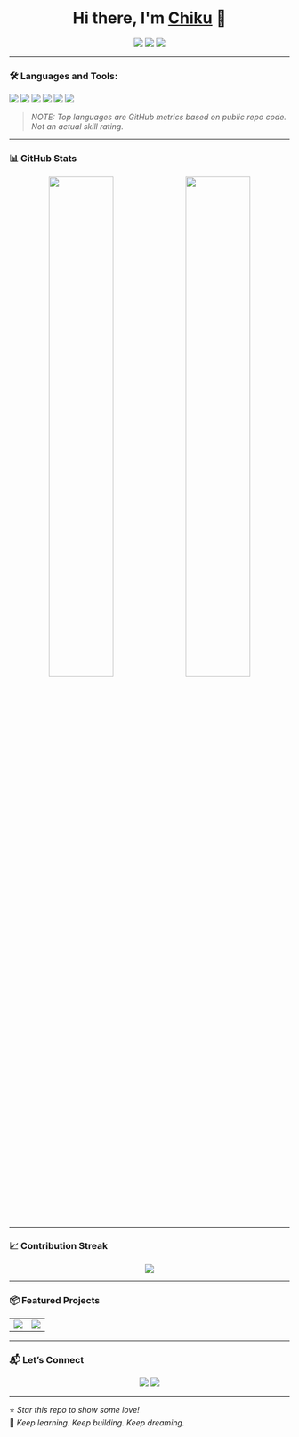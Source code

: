 <h1 align="center">Hi there, I'm <a href="https://github.com/ChikuBoy">Chiku</a> 👋</h1>

<p align="center">
  <a href="https://github.com/ChikuBoy"><img src="https://img.shields.io/github/followers/ChikuBoy?label=Follow&style=social"></a>
  <a href="#"><img src="https://img.shields.io/badge/Discord-ChikuBoy%230001-7289DA?logo=discord"></a>
  <a href="#"><img src="https://img.shields.io/twitter/follow/ChikuBoy?style=social" /></a>
</p>

---

### 🛠️ Languages and Tools:

<p>
  <img src="https://img.shields.io/badge/Python-3776AB?style=flat&logo=python&logoColor=white"/>
  <img src="https://img.shields.io/badge/Kotlin-0095D5?style=flat&logo=kotlin&logoColor=white"/>
  <img src="https://img.shields.io/badge/CSharp-239120?style=flat&logo=c-sharp&logoColor=white"/>
  <img src="https://img.shields.io/badge/FFmpeg-007808?style=flat&logo=ffmpeg&logoColor=white"/>
  <img src="https://img.shields.io/badge/Unity-000000?style=flat&logo=unity&logoColor=white"/>
  <img src="https://img.shields.io/badge/Vulkan-AC162C?style=flat&logo=vulkan&logoColor=white"/>
</p>

> _NOTE: Top languages are GitHub metrics based on public repo code. Not an actual skill rating._

---

### 📊 GitHub Stats

<p align="center">
  <img src="https://github-readme-stats.vercel.app/api?username=ChikuBoy&show_icons=true&theme=radical&border_radius=10&count_private=true" width="48%"/>
  <img src="https://github-readme-stats.vercel.app/api/top-langs/?username=ChikuBoy&layout=compact&theme=radical&border_radius=10" width="48%"/>
</p>

---

### 📈 Contribution Streak

<p align="center">
  <img src="https://streak-stats.demolab.com/?user=ChikuBoy&theme=radical&border_radius=10"/>
</p>

---

### 📦 Featured Projects

<table>
  <tr>
    <td align="center">
      <a href="https://github.com/ChikuBoy/Jarvis-AI">
        <img src="https://github-readme-stats.vercel.app/api/pin/?username=ChikuBoy&repo=Jarvis-AI&theme=radical" />
      </a>
    </td>
    <td align="center">
      <a href="https://github.com/ChikuBoy/Pishot">
        <img src="https://github-readme-stats.vercel.app/api/pin/?username=ChikuBoy&repo=Pishot&theme=radical" />
      </a>
    </td>
  </tr>
</table>

---

### 📬 Let’s Connect

<p align="center">
  <a href="mailto:youremail@example.com"><img src="https://img.shields.io/badge/Email-Drop%20a%20Message-blue?logo=gmail" /></a>
  <a href="https://github.com/ChikuBoy"><img src="https://img.shields.io/badge/GitHub-ChikuBoy-181717?logo=github" /></a>
</p>

---

⭐ *Star this repo to show some love!*  
🧠 *Keep learning. Keep building. Keep dreaming.*
